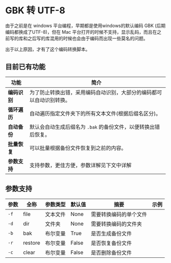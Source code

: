 # GBK 转 UTF-8

由于之前是在 windows 平台编程，早期都是使用windows的默认编码 GBK (后期编码都换成了UTF-8)，但在 Mac 平台打开的时候不支持，显示乱码，而且在之前写的库和之后写的库混用的时候也会由于编码而出现一些莫名的问题。

出于以上原因，才有了这个编码转换脚本。

## 目前已有功能

功能         | 简介
-------------|--------------------------------------------------------------------
**编码识别** | 为了防止转换出错，采用编码自动识别，大部分的编码都可以自动识别转换。
**循环遍历** | 自动遍历指定文件夹下的所有文本文件(根据后缀名区分)。
**自动备份** | 默认会自动生成后缀名为 `.bak` 的备份文件，以便转换出错后恢复。
**批量恢复** | 可以批量根据备份文件恢复到之前的内容。
**参数支持** | 支持参数，更佳方便，参数详解见下文中详解

## 参数支持

参数  | 全称    | 参数类型 | 默认值 | 摘要                | 示例
-----|---------|-------- |------ |--------------------|------
`-f` | file    | 文本文件 | None  | 需要转换编码的单个文件 |
`-d` | dir     | 文件夹   | None  | 需要转换编码的文件夹  |
`-b` | bak     | 布尔变量 | True  | 是否生成备份文件      |
`-r` | restore | 布尔变量 | False | 是否恢复备份文件      |
`-c` | clear   | 布尔变量 | False | 是否删除备份文件      |